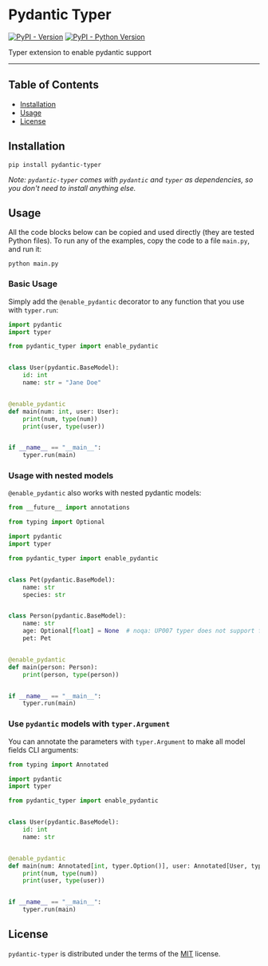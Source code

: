 <!---
Do not edit `README.md` manually, instead edit `docs/README.template.md` and run `python docs/scripts/make_docs.py`.
-->

# Pydantic Typer

[![PyPI - Version](https://img.shields.io/pypi/v/pydantic-typer.svg)](https://pypi.org/project/pydantic-typer)
[![PyPI - Python Version](https://img.shields.io/pypi/pyversions/pydantic-typer.svg)](https://pypi.org/project/pydantic-typer)

Typer extension to enable pydantic support

---

## Table of Contents

- [Installation](#installation)
- [Usage](#usage)
- [License](#license)

## Installation

```console
pip install pydantic-typer
```

_Note: `pydantic-typer` comes with `pydantic` and `typer` as dependencies, so you don't need to install anything else._

## Usage

All the code blocks below can be copied and used directly (they are tested Python files).
To run any of the examples, copy the code to a file `main.py`, and run it:

```console
python main.py
```

### Basic Usage

Simply add the `@enable_pydantic` decorator to any function that you use with `typer.run`:

```python
import pydantic
import typer

from pydantic_typer import enable_pydantic


class User(pydantic.BaseModel):
    id: int
    name: str = "Jane Doe"


@enable_pydantic
def main(num: int, user: User):
    print(num, type(num))
    print(user, type(user))


if __name__ == "__main__":
    typer.run(main)
```

### Usage with nested models

`@enable_pydantic` also works with nested pydantic models:

```python
from __future__ import annotations

from typing import Optional

import pydantic
import typer

from pydantic_typer import enable_pydantic


class Pet(pydantic.BaseModel):
    name: str
    species: str


class Person(pydantic.BaseModel):
    name: str
    age: Optional[float] = None  # noqa: UP007 typer does not support float | None yet, see https://github.com/tiangolo/typer/pull/548
    pet: Pet


@enable_pydantic
def main(person: Person):
    print(person, type(person))


if __name__ == "__main__":
    typer.run(main)
```

### Use `pydantic` models with `typer.Argument`

You can annotate the parameters with `typer.Argument` to make all model fields CLI arguments:

```python
from typing import Annotated

import pydantic
import typer

from pydantic_typer import enable_pydantic


class User(pydantic.BaseModel):
    id: int
    name: str


@enable_pydantic
def main(num: Annotated[int, typer.Option()], user: Annotated[User, typer.Argument()]):
    print(num, type(num))
    print(user, type(user))


if __name__ == "__main__":
    typer.run(main)
```

## License

`pydantic-typer` is distributed under the terms of the [MIT](https://spdx.org/licenses/MIT.html) license.
